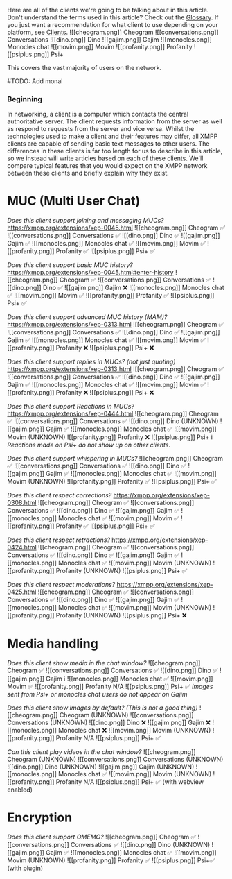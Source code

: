Here are all of the clients we're going to be talking about in this article.
Don't understand the terms used in this article? Check out the [Glossary](/Glossary). If you just want a recommendation for what client to use depending on your platform, see [Clients](/Clients).
![[cheogram.png]] Cheogram
![[conversations.png]] Conversations
![[dino.png]] Dino
![[gajim.png]] Gajim
![[monocles.png]] Monocles chat
![[movim.png]] Movim
![[profanity.png]] Profanity
![[psiplus.png]] Psi+

This covers the vast majority of users on the network.
 
 #TODO: Add monal
### Beginning
In networking, a client is a computer which contacts the central authoritative server. The client requests information from the server as well as respond to requests from the server and vice versa. Whilst the technologies used to make a client and their features may differ, all XMPP clients are capable of sending basic text messages to other users. The differences in these clients is far too length for us to describe in this article, so we instead will write articles based on each of these clients. We'll compare typical features that you would expect on the XMPP network between these clients and briefly explain why they exist.

# MUC (Multi User Chat)
*Does this client support joining and messaging MUCs?*
https://xmpp.org/extensions/xep-0045.html
![[cheogram.png]] Cheogram ✅
![[conversations.png]] Conversations ✅
![[dino.png]] Dino ✅
![[gajim.png]] Gajim ✅
![[monocles.png]] Monocles chat ✅
![[movim.png]] Movim ✅
![[profanity.png]] Profanity ✅
![[psiplus.png]] Psi+ ✅

*Does this client support basic MUC history?*
https://xmpp.org/extensions/xep-0045.html#enter-history
![[cheogram.png]] Cheogram ✅
![[conversations.png]] Conversations ✅
![[dino.png]] Dino ✅
![[gajim.png]] Gajim ❌
![[monocles.png]] Monocles chat ✅
![[movim.png]] Movim ✅
![[profanity.png]] Profanity ✅
![[psiplus.png]] Psi+ ✅

*Does this client support advanced MUC history (MAM)?*
https://xmpp.org/extensions/xep-0313.html
![[cheogram.png]] Cheogram ✅
![[conversations.png]] Conversations ✅
![[dino.png]] Dino ✅
![[gajim.png]] Gajim ✅
![[monocles.png]] Monocles chat ✅
![[movim.png]] Movim ✅
![[profanity.png]] Profanity ❌
![[psiplus.png]] Psi+ ❌

*Does this client support replies in MUCs? (not just quoting)* 
https://xmpp.org/extensions/xep-0313.html
![[cheogram.png]] Cheogram ✅
![[conversations.png]] Conversations ✅
![[dino.png]] Dino ✅
![[gajim.png]] Gajim ✅
![[monocles.png]] Monocles chat ✅
![[movim.png]] Movim ✅
![[profanity.png]] Profanity ❌
![[psiplus.png]] Psi+ ❌

*Does this client support Reactions in MUCs?*
https://xmpp.org/extensions/xep-0444.html
![[cheogram.png]] Cheogram ✅
![[conversations.png]] Conversations ✅
![[dino.png]] Dino (UNKNOWN)
![[gajim.png]] Gajim ✅
![[monocles.png]] Monocles chat ✅
![[movim.png]] Movim (UNKNOWN)
![[profanity.png]] Profanity ❌
![[psiplus.png]] Psi+ ℹ️
*Reactions made on Psi+ do not show up on other clients*.

*Does this client support whispering in MUCs?*
![[cheogram.png]] Cheogram ✅
![[conversations.png]] Conversations ✅
![[dino.png]] Dino ✅
![[gajim.png]] Gajim ✅
![[monocles.png]] Monocles chat ✅
![[movim.png]] Movim (UNKNOWN)
![[profanity.png]] Profanity ✅
![[psiplus.png]] Psi+ ✅

*Does this client respect corrections?*
https://xmpp.org/extensions/xep-0308.html
![[cheogram.png]] Cheogram ✅
![[conversations.png]] Conversations ✅
![[dino.png]] Dino ✅
![[gajim.png]] Gajim ✅
![[monocles.png]] Monocles chat ✅
![[movim.png]] Movim ✅
![[profanity.png]] Profanity ✅
![[psiplus.png]] Psi+ ✅

*Does this client respect retractions?*
https://xmpp.org/extensions/xep-0424.html
![[cheogram.png]] Cheogram ✅
![[conversations.png]] Conversations ✅
![[dino.png]] Dino ✅
![[gajim.png]] Gajim ✅
![[monocles.png]] Monocles chat ✅
![[movim.png]] Movim (UNKNOWN)
![[profanity.png]] Profanity (UNKNOWN)
![[psiplus.png]] Psi+ ✅

*Does this client respect moderations?*
https://xmpp.org/extensions/xep-0425.html
![[cheogram.png]] Cheogram ✅
![[conversations.png]] Conversations ✅
![[dino.png]] Dino ✅
![[gajim.png]] Gajim ✅
![[monocles.png]] Monocles chat ✅
![[movim.png]] Movim (UNKNOWN)
![[profanity.png]] Profanity (UNKNOWN)
![[psiplus.png]] Psi+ ❌
# Media handling
*Does this client show media in the chat window?*
![[cheogram.png]] Cheogram ✅
![[conversations.png]] Conversations ✅
![[dino.png]] Dino ✅
![[gajim.png]] Gajim ℹ️
![[monocles.png]] Monocles chat ✅
![[movim.png]] Movim ✅
![[profanity.png]] Profanity N/A
![[psiplus.png]] Psi+ ✅
*Images sent from Psi+ or monocles chat users do not appear on Gajim*

*Does this client show images by default? (This is not a good thing)*
![[cheogram.png]] Cheogram (UNKNOWN)
![[conversations.png]] Conversations  (UNKNOWN)
![[dino.png]] Dino ❌
![[gajim.png]] Gajim ❌ 
![[monocles.png]] Monocles chat ❌
![[movim.png]] Movim  (UNKNOWN)
![[profanity.png]] Profanity N/A
![[psiplus.png]] Psi+ ✅

*Can this client play videos in the chat window?*
![[cheogram.png]] Cheogram (UNKNOWN)
![[conversations.png]] Conversations  (UNKNOWN)
![[dino.png]] Dino  (UNKNOWN)
![[gajim.png]] Gajim (UNKNOWN)
![[monocles.png]] Monocles chat ✅
![[movim.png]] Movim  (UNKNOWN)
![[profanity.png]] Profanity N/A
![[psiplus.png]] Psi+ ✅ (with webview enabled)

# Encryption
*Does this client support OMEMO?*
![[cheogram.png]] Cheogram ✅
![[conversations.png]] Conversations ✅
![[dino.png]] Dino (UNKNOWN)
![[gajim.png]] Gajim ✅
![[monocles.png]] Monocles chat ✅
![[movim.png]] Movim (UNKNOWN)
![[profanity.png]] Profanity ✅
![[psiplus.png]] Psi+✅ (with plugin)
